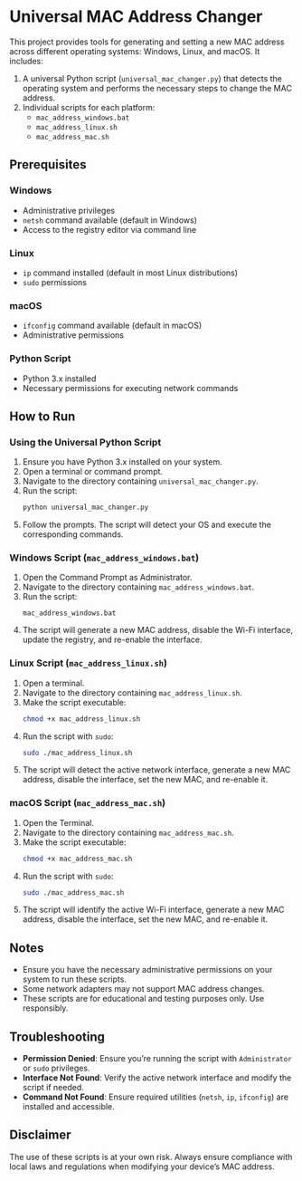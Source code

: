 # Universal MAC Address Changer

This project provides tools for generating and setting a new MAC address across different operating systems: Windows, Linux, and macOS. It includes:

1. A universal Python script (`universal_mac_changer.py`) that detects the operating system and performs the necessary steps to change the MAC address.
2. Individual scripts for each platform:
   - `mac_address_windows.bat`
   - `mac_address_linux.sh`
   - `mac_address_mac.sh`

## Prerequisites

### Windows
- Administrative privileges
- `netsh` command available (default in Windows)
- Access to the registry editor via command line

### Linux
- `ip` command installed (default in most Linux distributions)
- `sudo` permissions

### macOS
- `ifconfig` command available (default in macOS)
- Administrative permissions

### Python Script
- Python 3.x installed
- Necessary permissions for executing network commands

## How to Run

### Using the Universal Python Script

1. Ensure you have Python 3.x installed on your system.
2. Open a terminal or command prompt.
3. Navigate to the directory containing `universal_mac_changer.py`.
4. Run the script:
   ```bash
   python universal_mac_changer.py
   ```
5. Follow the prompts. The script will detect your OS and execute the corresponding commands.

### Windows Script (`mac_address_windows.bat`)

1. Open the Command Prompt as Administrator.
2. Navigate to the directory containing `mac_address_windows.bat`.
3. Run the script:
   ```
   mac_address_windows.bat
   ```
4. The script will generate a new MAC address, disable the Wi-Fi interface, update the registry, and re-enable the interface.

### Linux Script (`mac_address_linux.sh`)

1. Open a terminal.
2. Navigate to the directory containing `mac_address_linux.sh`.
3. Make the script executable:
   ```bash
   chmod +x mac_address_linux.sh
   ```
4. Run the script with `sudo`:
   ```bash
   sudo ./mac_address_linux.sh
   ```
5. The script will detect the active network interface, generate a new MAC address, disable the interface, set the new MAC, and re-enable it.

### macOS Script (`mac_address_mac.sh`)

1. Open the Terminal.
2. Navigate to the directory containing `mac_address_mac.sh`.
3. Make the script executable:
   ```bash
   chmod +x mac_address_mac.sh
   ```
4. Run the script with `sudo`:
   ```bash
   sudo ./mac_address_mac.sh
   ```
5. The script will identify the active Wi-Fi interface, generate a new MAC address, disable the interface, set the new MAC, and re-enable it.

## Notes

- Ensure you have the necessary administrative permissions on your system to run these scripts.
- Some network adapters may not support MAC address changes.
- These scripts are for educational and testing purposes only. Use responsibly.

## Troubleshooting

- **Permission Denied**: Ensure you’re running the script with `Administrator` or `sudo` privileges.
- **Interface Not Found**: Verify the active network interface and modify the script if needed.
- **Command Not Found**: Ensure required utilities (`netsh`, `ip`, `ifconfig`) are installed and accessible.

## Disclaimer

The use of these scripts is at your own risk. Always ensure compliance with local laws and regulations when modifying your device’s MAC address.

